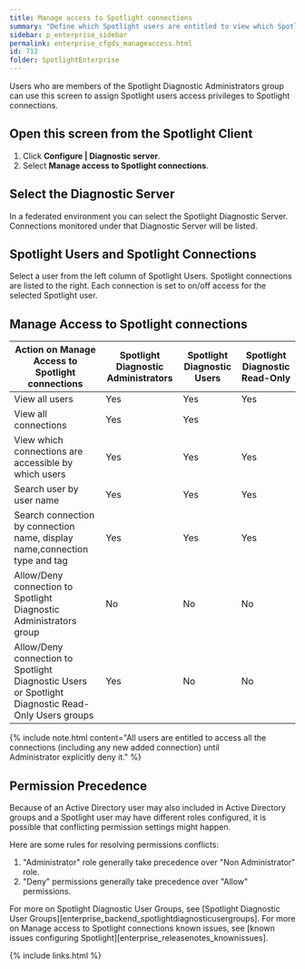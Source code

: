```yaml
---
title: Manage access to Spotlight connections
summary: "Define which Spotlight users are entitled to view which Spotlight connections."
sidebar: p_enterprise_sidebar
permalink: enterprise_cfgds_manageaccess.html
id: 712
folder: SpotlightEnterprise
---
```



Users who are members of the Spotlight Diagnostic Administrators group can use this screen to assign Spotlight users access privileges to Spotlight connections.

## Open this screen from the Spotlight Client

1. Click **Configure \| Diagnostic server**.
2. Select **Manage access to Spotlight connections**.

## Select the Diagnostic Server

In a federated environment you can select the Spotlight Diagnostic Server. Connections monitored under that Diagnostic Server will be listed.

## Spotlight Users and Spotlight Connections
Select a user from the left column of Spotlight Users. Spotlight connections are listed to the right. Each connection is set to on/off access for the selected Spotlight user. 

## Manage Access to Spotlight connections

Action on Manage Access to Spotlight connections | Spotlight Diagnostic Administrators | Spotlight Diagnostic Users | Spotlight Diagnostic Read-Only
-------------------------------------------------|-------------------------------------|----------------------------|-------------------------------
View all users | Yes | Yes | Yes
View all connections | Yes | Yes
View which connections are accessible by which users | Yes | Yes | Yes
Search user by user name | Yes | Yes | Yes
Search connection by connection name, display name,connection type and tag | Yes | Yes | Yes
Allow/Deny connection to Spotlight Diagnostic Administrators group | No | No | No
Allow/Deny connection to Spotlight Diagnostic Users or Spotlight Diagnostic Read-Only Users groups | Yes | No | No

{% include note.html content="All users are entitled to access all the connections (including any new added connection) until Administrator explicitly deny it." %}


## Permission Precedence
Because of an Active Directory user may also included in Active Directory groups and a Spotlight user may have different roles configured, it is possible that conflicting permission settings might happen. 

Here are some rules for resolving permissions conflicts:

1. "Administrator" role generally take precedence over "Non Administrator" role.
2. "Deny" permissions generally take precedence over "Allow" permissions.

For more on Spotlight Diagnostic User Groups, see [Spotlight Diagnostic User Groups][enterprise_backend_spotlightdiagnosticusergroups].
For more on Manage access to Spotlight connections known issues, see [known issues configuring Spotlight][enterprise_releasenotes_knownissues].

{% include links.html %}

